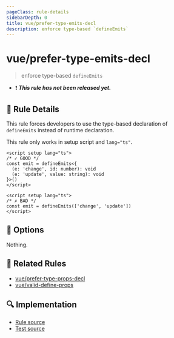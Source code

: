 ```yaml
---
pageClass: rule-details
sidebarDepth: 0
title: vue/prefer-type-emits-decl
description: enforce type-based `defineEmits`
---
```

# vue/prefer-type-emits-decl

> enforce type-based `defineEmits`

- :exclamation: <badge text="This rule has not been released yet." vertical="middle" type="error"> ***This rule has not been released yet.*** </badge>

## :book: Rule Details

This rule forces developers to use the type-based declaration of `defineEmits` instead of runtime declaration.

This rule only works in setup script and `lang="ts"`.

<eslint-code-block :rules="{'vue/prefer-type-emits-decl': ['error']}">

```vue
<script setup lang="ts">
/* ✓ GOOD */
const emit = defineEmits<{
  (e: 'change', id: number): void
  (e: 'update', value: string): void
}>()
</script>
```

</eslint-code-block>

<eslint-code-block :rules="{'vue/prefer-type-emits-decl': ['error']}">

```vue
<script setup lang="ts">
/* ✗ BAD */
const emit = defineEmits(['change', 'update'])
</script>
```

</eslint-code-block>

## :wrench: Options

Nothing.

## :couple: Related Rules

- [vue/prefer-type-props-decl](./prefer-type-props-decl.md)
- [vue/valid-define-props](./valid-define-props.md)

## :mag: Implementation

- [Rule source](https://github.com/vuejs/eslint-plugin-vue/blob/master/lib/rules/prefer-type-emits-decl.js)
- [Test source](https://github.com/vuejs/eslint-plugin-vue/blob/master/tests/lib/rules/prefer-type-emits-decl.js)
